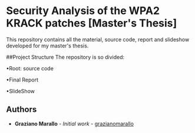 # Security Analysis of the WPA2 KRACK patches [Master's Thesis]

This repository contains all the material, source code, report and slideshow developed for my master's thesis.

##Project Structure 
The repository is so divided:

•Root: source code

•Final Report

•SlideShow

## Authors

* **Graziano Marallo** - *Initial work* - [grazianomarallo](https://github.com/grazianomarallo)




